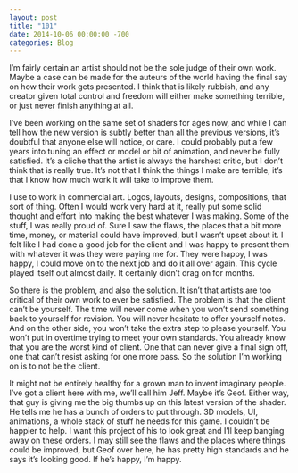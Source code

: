 ```yaml
---
layout: post
title: "101"
date: 2014-10-06 00:00:00 -700
categories: Blog
---
```


I’m fairly certain an artist should not be the sole judge of their own work. Maybe a case can be made for the auteurs of the world having the final say on how their work gets presented. I think that is likely rubbish, and any creator given total control and freedom will either make something terrible, or just never finish anything at all.

I’ve been working on the same set of shaders for ages now, and while I can tell how the new version is subtly better than all the previous versions, it’s doubtful that anyone else will notice, or care. I could probably put a few years into tuning an effect or model or bit of animation, and never be fully satisfied. It’s a cliche that the artist is always the harshest critic, but I don’t think that is really true. It’s not that I think the things I make are terrible, it’s that I know how much work it will take to improve them.

I use to work in commercial art. Logos, layouts, designs, compositions, that sort of thing. Often I would work very hard at it, really put some solid thought and effort into making the best whatever I was making. Some of the stuff, I was really proud of. Sure I saw the flaws, the places that a bit more time, money, or material could have improved, but I wasn’t upset about it. I felt like I had done a good job for the client and I was happy to present them with whatever it was they were paying me for. They were happy, I was happy, I could move on to the next job and do it all over again. This cycle played itself out almost daily. It certainly didn’t drag on for months.

So there is the problem, and also the solution. It isn’t that artists are too critical of their own work to ever be satisfied. The problem is that the client can’t be yourself. The time will never come when you won’t send something back to yourself for revision. You will never hesitate to offer yourself notes. And on the other side, you won’t take the extra step to please yourself. You won’t put in overtime trying to meet your own standards. You already know that you are the worst kind of client. One that can never give a final sign off, one that can’t resist asking for one more pass. So the solution I’m working on is to not be the client.

It might not be entirely healthy for a grown man to invent imaginary people. I’ve got a client here with me, we’ll call him Jeff. Maybe it’s Geof. Either way, that guy is giving me the big thumbs up on this latest version of the shader. He tells me he has a bunch of orders to put through. 3D models, UI, animations, a whole stack of stuff he needs for this game. I couldn’t be happier to help. I want this project of his to look great and I’ll keep banging away on these orders. I may still see the flaws and the places where things could be improved, but Geof over here, he has pretty high standards and he says it’s looking good. If he’s happy, I’m happy.
